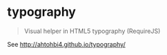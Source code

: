 typography
==

> Visual helper in HTML5 typography (RequireJS)

See http://ahtohbi4.github.io/typography/
